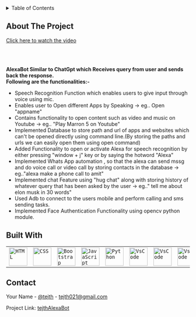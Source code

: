 <!-- TABLE OF CONTENTS -->                                                                                                                                                    
<details>
  <summary>Table of Contents</summary>
  <ol>
    <li>
      <a href="#about-the-project">About The Project</a>
      <ul>
        <li><a href="#built-with">Built With</a></li>
      </ul>
    </li>
    <li><a href="#contact">Contact</a></li>
  </ol>
</details>

<!-- ABOUT THE PROJECT -->
## About The Project     

[Click here to watch the video](https://github.com/user-attachments/assets/30d42571-91d8-4454-8782-15bd3804411e)

<br>
<br>

<strong>AlexaBot Similar to ChatGpt which Receives query from user and sends back the response. <br>Following are the functionalities:-</strong>

<ul>                                                                                                                                                               
  <li>Speech Recognition Function which enables users to give input through voice using mic.</li>
  <li>Enables user to Open different Apps by Speaking -> eg.. Open "appname"</li>   
  <li>Contains functionality to open content such as video and music on Youtube -> eg.. "Play Marron 5 on Youtube"</li>
  <li>Implemented Database to store path and url of apps and websites which can't be opened directly using command line.(By storing the paths and urls we can easily open them using open command)</li>
  <li>Added Functionality to open or activate Alexa for speech recognition by either pressing "window + j" key or by saying the hotword "Alexa" </li>
  <li>Implemented Whats App automation , so that the alexa can send mssg and do voice call or video call by storing contacts in the database -> eg.."alexa make a phone call to amit"</li>
  <li>Implemented chat Feature using "hug chat" along with storing history of whatever query that has been asked by the user -> eg.." tell me about elon musk in 30 words"</li>
  <li>Used Adb to connect to the users mobile and perform calling and sms sending tasks. </li>
  <li>Implemented Face Authentication Functionality using opencv python module.</li>
</ul>                                                   

## Built With      
<div align="center">
	<table>
		<tr>
			<td><code><img width="50" src="https://raw.githubusercontent.com/marwin1991/profile-technology-icons/refs/heads/main/icons/html.png" alt="HTML" title="HTML"/></code></td>
			<td><code><img width="50" src="https://raw.githubusercontent.com/marwin1991/profile-technology-icons/refs/heads/main/icons/css.png" alt="CSS" title="CSS"/></code></td>
			<td><code><img width="50" src="https://raw.githubusercontent.com/marwin1991/profile-technology-icons/refs/heads/main/icons/bootstrap.png" alt="Bootstrap" title="Bootstrap"/></code></td>
			<td><code><img width="50" src="https://raw.githubusercontent.com/marwin1991/profile-technology-icons/refs/heads/main/icons/javascript.png" alt="JavaScript" title="JavaScript"/></code></td>
			<td><code><img width="50" src="https://raw.githubusercontent.com/marwin1991/profile-technology-icons/refs/heads/main/icons/python.png" alt="Python" title="Python"/></code></td>                    
      <td><code><img width="50" src="https://raw.githubusercontent.com/marwin1991/profile-technology-icons/refs/heads/main/icons/visual_studio_code.png"                    
   alt="VsCode" title="VsCode"/></code></td>    
       <td><code><img width="50" src="https://raw.githubusercontent.com/marwin1991/profile-technology-icons/refs/heads/main/icons/sqlite.png"                    
   alt="VsCode" title="VsCode"/></code></td>                    
  <td><code><img width="50" src="https://raw.githubusercontent.com/marwin1991/profile-technology-icons/refs/heads/main/icons/mysql.png"                    
   alt="VsCode" title="VsCode"/></code></td>                    
  <td><code><img width="50" src="https://play-lh.googleusercontent.com/LpgnH_rHqhJzlJ-uWhfMj3w87cu6iWV5m1hr6eos1wmdlqRiF0RsNE1RBmgtsPvyyBI"         
   alt="VsCode" title="VsCode"/></code></td>
		</tr>                    
	</table>
</div>                 

## Contact

Your Name - [@tejth](https://www.linkedin.com/in/tejendra-pal-singh-6b595a235/) - tejth021@gmail.com

Project Link: [tejthAlexaBot](https://github.com/tejth/AlexaBot)                    
        

  
                      
  
                    
  
  
                      
  
  
